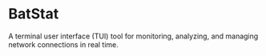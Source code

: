 # BatStat
A terminal user interface (TUI) tool for monitoring, analyzing, and managing network connections in real time.
